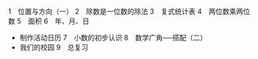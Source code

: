 1　位置与方向（一）
2　除数是一位数的除法
3　复式统计表
4　两位数乘两位数
5　面积
6　年、月、日
* 制作活动日历
7　小数的初步认识
8　数学广角──搭配（二）
* 我们的校园
9　总复习